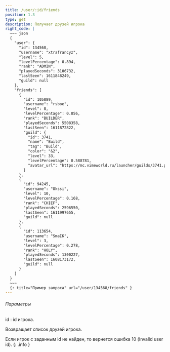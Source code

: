 ```yaml
---
title: /user/:id/friends
position: 1.3
type: get
description: Получает друзей игрока
right_code: |
  ~~~ json
  {
    "user": {
      "id": 134568,
      "username": "xtrafrancyz",
      "level": 5,
      "levelPercentage": 0.894,
      "rank": "ADMIN",
      "playedSeconds": 3106732,
      "lastSeen": 1611848249,
      "guild": null
    },
    "friends": [
      {
        "id": 105889,
        "username": "rsboe",
        "level": 8,
        "levelPercentage": 0.856,
        "rank": "BUILDER",
        "playedSeconds": 5508358,
        "lastSeen": 1611872822,
        "guild": {
          "id": 3741,
          "name": "Build",
          "tag": "Build",
          "color": "&2",
          "level": 33,
          "levelPercentage": 0.588781,
          "avatar_url": "https://mc.vimeworld.ru/launcher/guilds/3741.png"
        }
      },
      {
        "id": 94245,
        "username": "Okssi",
        "level": 10,
        "levelPercentage": 0.168,
        "rank": "CHIEF",
        "playedSeconds": 2596550,
        "lastSeen": 1611997655,
        "guild": null
      },
      {
        "id": 113654,
        "username": "SmaIK",
        "level": 3,
        "levelPercentage": 0.278,
        "rank": "HOLY",
        "playedSeconds": 1300227,
        "lastSeen": 1608173172,
        "guild": null
      }
    ]
  }
  ~~~
  {: title="Пример запроса" url="/user/134568/friends" }
---
```


<h6>Параметры</h6>
id
: id игрока.

Возвращает список друзей игрока.

Если игрок с заданным id не найден, то вернется ошибка 10 (Invalid user id).
{: .info }
